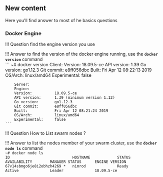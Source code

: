 ## New content

Here you'll find answer to most of he basics questions

### Docker Engine

!!! Question
    find the engine version you use  

!!! Answer
    to find the version of the docker engine running, use the **`docker version`** command  
    ```
    ~# docker version
        Client:
        Version:           18.09.5-ce
        API version:       1.39
        Go version:        go1.12.3
        Git commit:        e8ff056dbc
        Built:             Fri Apr 12 08:22:13 2019
        OS/Arch:           linux/amd64
        Experimental:      false

        Server:
        Engine:
        Version:          18.09.5-ce
        API version:      1.39 (minimum version 1.12)
        Go version:       go1.12.3
        Git commit:       e8ff056dbc
        Built:            Fri Apr 12 08:21:24 2019
        OS/Arch:          linux/amd64
        Experimental:     false
    ```


!!! Question
    How to List swarm nodes ?  

!!! Answer
    to list the nodes member of your swarm cluster, use the **`docker node ls`** command  
    ```
    ~# docker node ls                                                                                                               
    ID                            HOSTNAME            STATUS              AVAILABILITY        MANAGER STATUS      ENGINE VERSION
    67v14sbmgo6je8i2obhzh4269 *   nimrod              Ready               Active              Leader              18.09.5-ce
    ```
